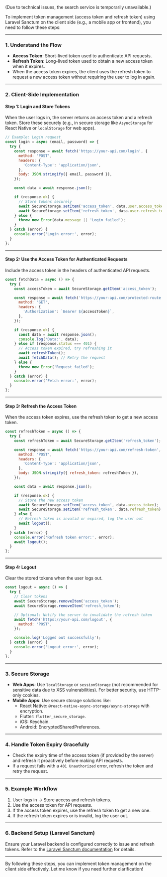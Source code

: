 (Due to technical issues, the search service is temporarily unavailable.)

To implement token management (access token and refresh token) using Laravel Sanctum on the client side (e.g., a mobile app or frontend), you need to follow these steps:

---

### **1. Understand the Flow**
- **Access Token**: Short-lived token used to authenticate API requests.
- **Refresh Token**: Long-lived token used to obtain a new access token when it expires.
- When the access token expires, the client uses the refresh token to request a new access token without requiring the user to log in again.

---

### **2. Client-Side Implementation**

#### **Step 1: Login and Store Tokens**
When the user logs in, the server returns an access token and a refresh token. Store these securely (e.g., in secure storage like `AsyncStorage` for React Native or `localStorage` for web apps).

```javascript
// Example: Login request
const login = async (email, password) => {
  try {
    const response = await fetch('https://your-api.com/login', {
      method: 'POST',
      headers: {
        'Content-Type': 'application/json',
      },
      body: JSON.stringify({ email, password }),
    });

    const data = await response.json();

    if (response.ok) {
      // Store tokens securely
      await SecureStorage.setItem('access_token', data.user.access_token);
      await SecureStorage.setItem('refresh_token', data.user.refresh_token);
    } else {
      throw new Error(data.message || 'Login failed');
    }
  } catch (error) {
    console.error('Login error:', error);
  }
};
```

---

#### **Step 2: Use the Access Token for Authenticated Requests**
Include the access token in the headers of authenticated API requests.

```javascript
const fetchData = async () => {
  try {
    const accessToken = await SecureStorage.getItem('access_token');

    const response = await fetch('https://your-api.com/protected-route', {
      method: 'GET',
      headers: {
        'Authorization': `Bearer ${accessToken}`,
      },
    });

    if (response.ok) {
      const data = await response.json();
      console.log('Data:', data);
    } else if (response.status === 401) {
      // Access token expired, try refreshing it
      await refreshToken();
      await fetchData(); // Retry the request
    } else {
      throw new Error('Request failed');
    }
  } catch (error) {
    console.error('Fetch error:', error);
  }
};
```

---

#### **Step 3: Refresh the Access Token**
When the access token expires, use the refresh token to get a new access token.

```javascript
const refreshToken = async () => {
  try {
    const refreshToken = await SecureStorage.getItem('refresh_token');

    const response = await fetch('https://your-api.com/refresh-token', {
      method: 'POST',
      headers: {
        'Content-Type': 'application/json',
      },
      body: JSON.stringify({ refresh_token: refreshToken }),
    });

    const data = await response.json();

    if (response.ok) {
      // Store the new access token
      await SecureStorage.setItem('access_token', data.access_token);
      await SecureStorage.setItem('refresh_token', data.refresh_token);
    } else {
      // Refresh token is invalid or expired, log the user out
      await logout();
    }
  } catch (error) {
    console.error('Refresh token error:', error);
    await logout();
  }
};
```

---

#### **Step 4: Logout**
Clear the stored tokens when the user logs out.

```javascript
const logout = async () => {
  try {
    // Clear tokens
    await SecureStorage.removeItem('access_token');
    await SecureStorage.removeItem('refresh_token');

    // Optional: Notify the server to invalidate the refresh token
    await fetch('https://your-api.com/logout', {
      method: 'POST',
    });

    console.log('Logged out successfully');
  } catch (error) {
    console.error('Logout error:', error);
  }
};
```

---

### **3. Secure Storage**
- **Web Apps**: Use `localStorage` or `sessionStorage` (not recommended for sensitive data due to XSS vulnerabilities). For better security, use HTTP-only cookies.
- **Mobile Apps**: Use secure storage solutions like:
    - React Native: `@react-native-async-storage/async-storage` with encryption.
    - Flutter: `flutter_secure_storage`.
    - iOS: Keychain.
    - Android: EncryptedSharedPreferences.

---

### **4. Handle Token Expiry Gracefully**
- Check the expiry time of the access token (if provided by the server) and refresh it proactively before making API requests.
- If a request fails with a `401 Unauthorized` error, refresh the token and retry the request.

---

### **5. Example Workflow**
1. User logs in → Store access and refresh tokens.
2. Use the access token for API requests.
3. If the access token expires, use the refresh token to get a new one.
4. If the refresh token expires or is invalid, log the user out.

---

### **6. Backend Setup (Laravel Sanctum)**
Ensure your Laravel backend is configured correctly to issue and refresh tokens. Refer to the [Laravel Sanctum documentation](https://laravel.com/docs/sanctum) for details.

---

By following these steps, you can implement token management on the client side effectively. Let me know if you need further clarification!
